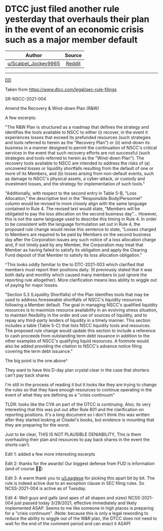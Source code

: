 DTCC just filed another rule yesterday that overhauls their plan in the event of an economic crisis such as a major member default
==================================================================================================================================

| Author       | Source       | 
| :-------------: |:-------------:|
|  [u/Scalpel_Jockey9965](https://www.reddit.com/user/Scalpel_Jockey9965/) | [Reddit](https://www.reddit.com/r/GME/comments/mc8trw/dtcc_just_filed_another_rule_yesterday_that/) | 

---

[DD](https://www.reddit.com/r/GME/search?q=flair_name%3A%22DD%22&restrict_sr=1)

Taken from <https://www.dtcc.com/legal/sec-rule-filings>

SR-NSCC-2021-004

Amend the Recovery & Wind-down Plan (R&W)

A few excerpts:

"The R&W Plan is structured as a roadmap that defines the strategy and identifies the tools available to NSCC to either (i) recover, in the event it experiences losses that exceed its prefunded resources (such strategies and tools referred to herein as the "Recovery Plan") or (ii) wind-down its business in a manner designed to permit the continuation of NSCC's critical services in the event that such recovery efforts are not successful (such strategies and tools referred to herein as the "Wind-down Plan"). The recovery tools available to NSCC are intended to address the risks of (a) uncovered losses or liquidity shortfalls resulting from the default of one or more of its Members, and (b) losses arising from non-default events, such as damage to NSCC's physical assets, a cyber-attack, or custody and investment losses, and the strategy for implementation of such tools."

"Additionally, with respect to the second entry in Table 5-B, "Loss Allocation," the descriptive text in the "Responsible Body/Personnel" column would be revised to more closely align with the same language contained in Rule 4. The revised text would state, "Members will be obligated to pay the loss allocation on the second business day"... However, this is not the same language used to describe this timing in Rule 4. In order to be consistent with the language formulation set out in Rule 4, the proposed rule change would revise this sentence to state, "Losses charged to Members are required to be paid by Members on the second business day after the Corporation issues any such notice of a loss allocation charge and, if not timely paid by any Member, the Corporation may treat that Member as having failed to satisfy its obligation and apply the Clearing Fund deposit of that Member to satisfy its loss allocation obligation."

^This looks oddly familiar to the to DTC-2021-003 which clarified that members must report their positions daily. (It previously stated that it was both daily and monthly which caused many members to just ignore the reporting rule altogether). More clarification means less ability to wiggle out of paying for major losses.

"Section 5.3 (Liquidity Shortfalls) of the Plan identifies tools that may be used to address foreseeable shortfalls of NSCC's liquidity resources following a Member default. The goal in managing NSCC's qualified liquidity resources is to maximize resource availability in an evolving stress situation, to maintain flexibility in the order and use of sources of liquidity, and to repay any third-party lenders of liquidity in a timely manner. This section includes a table (Table 5-C) that lists NSCC liquidity tools and resources. The proposed rule change would update this section to include a reference to cash proceeds from outstanding term debt issuance in addition to the other examples of NSCC's qualifying liquid resources. A footnote would also be added providing the citation to NSCC's advance notice filing covering the term debt issuance."

The big point is the one above^

They want to have this D-day plan crystal clear in the case that shorters can't pay back shares

I'm still in the process of reading it but it looks like they are trying to change the rules so that they have enough resources to continue operating in the event of what they are defining as a "crisis continuum"

TLDR: looks like the CYA on part of the DTCC is continuing. Also, its very interesting that this was put out after Rule 801 and the clarification on reporting positions. It's a long document so I don't think this was written after they started looking at Citadel's books, but evidence is mounting that they are preparing for the worst.

Just to be clear, THIS IS NOT PLAUSIBLE DENIABILITY, This is them overhauling their plan and resources to pay back shares in the event the shorts can't.

Edit 1: added a few more interesting excerpts

Edit 2: thanks for the awards! Our biggest defense from FUD is information (and of course 💎🙌)

Edit 3: A warm thank you to [u/Leaglese](https://www.reddit.com/u/Leaglese/) for picking this apart bit by bit. The rule is indeed active due to an exception clause in SEC filing rules. So NCSS-2021-004 is active as of Tuesday.

Edit 4: Well guys and galls (and apes of all shapes and sizes) NCSS-2021-004 just passed today 3/29/2021, effective immediately and likely implemented ASAP. Seems to me like someone in high places is preparing for a "crisis continuum". (Note: because this is only a legal rewording to reduce the ability to wiggle out of the W&R plan, the DTCC does not need to wait for the end of the comment period and can enact it ASAP)
